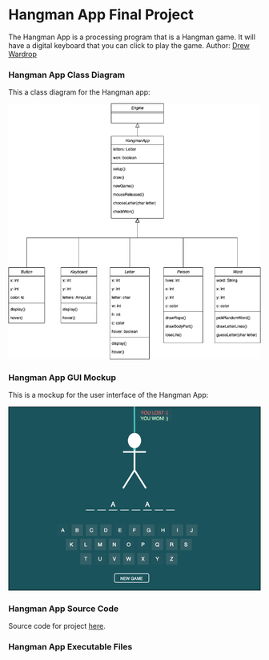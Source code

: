 
# Hangman App Final Project

The Hangman App is a processing program that is a Hangman game.  It will have a digital keyboard that you can click to play the game.
Author: [Drew Wardrop](mailto:drewwardrop@icloud.com)

### Hangman App Class Diagram

This a class diagram for the Hangman app:

![Hangman App Class Diagram](https://github.com/drewwardrop/ProgrammingPortfolio/blob/gh-pages/src/HangmanApp/hangman-app-class-diagram.png?raw=true)

### Hangman App GUI Mockup

This is a mockup for the user interface of the Hangman App:

![Hangman App GUI Mockup](https://github.com/drewwardrop/ProgrammingPortfolio/blob/gh-pages/src/HangmanApp/hangman-app-gui-mockup.png)


### Hangman App Source Code

Source code for project [here](https://github.com/drewwardrop/ProgrammingPortfolio/tree/gh-pages/src/HangmanApp/src).

### Hangman App Executable Files
